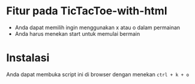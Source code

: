 # Fitur pada TicTacToe-with-html
- Anda dapat memilih ingin menggunakan x atau o dalam permainan
- Anda harus menekan start untuk memulai bermain

# Instalasi
Anda dapat membuka script ini di browser dengan menekan ``ctrl + k + o``
